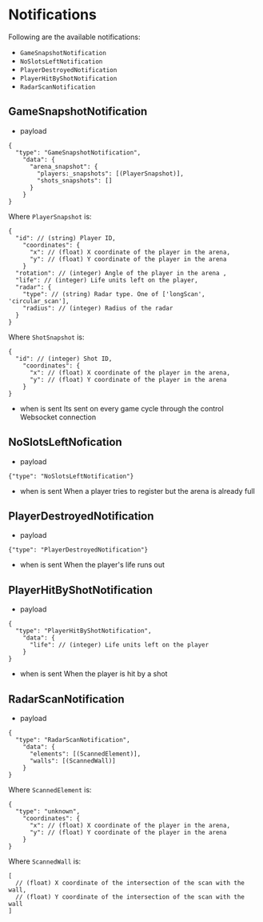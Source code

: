 # Notifications

Following are the available notifications:

- `GameSnapshotNotification`
- `NoSlotsLeftNotification`
- `PlayerDestroyedNotification`
- `PlayerHitByShotNotification`
- `RadarScanNotification`


## GameSnapshotNotification

- payload
```
{
  "type": "GameSnapshotNotification",
    "data": {
      "arena_snapshot": {
        "players:_snapshots": [(PlayerSnapshot)],
        "shots_snapshots": []
      }
    }
}
```

Where `PlayerSnapshot` is:

```
{
  "id": // (string) Player ID,
    "coordinates": {
      "x": // (float) X coordinate of the player in the arena,
      "y": // (float) Y coordinate of the player in the arena
    }
  "rotation": // (integer) Angle of the player in the arena ,
  "life": // (integer) Life units left on the player,
  "radar": {
    "type": // (string) Radar type. One of ['longScan', 'circular_scan'],
    "radius": // (integer) Radius of the radar
  }
}
```

Where `ShotSnapshot` is:

```
{
  "id": // (integer) Shot ID,
    "coordinates": {
      "x": // (float) X coordinate of the player in the arena,
      "y": // (float) Y coordinate of the player in the arena
    }
}
```

- when is sent
Its sent on every game cycle through the control Websocket connection

## NoSlotsLeftNofication

- payload

```
{"type": "NoSlotsLeftNotification"}
```

- when is sent
When a player tries to register but the arena is already full

## PlayerDestroyedNotification

- payload
```
{"type": "PlayerDestroyedNotification"}
```

- when is sent
When the player's life runs out

## PlayerHitByShotNotification

- payload
```
{
  "type": "PlayerHitByShotNotification",
    "data": {
      "life": // (integer) Life units left on the player
    }
}
```

- when is sent
When the player is hit by a shot

## RadarScanNotification

- payload
```
{
  "type": "RadarScanNotification",
    "data": {
      "elements": [(ScannedElement)],
      "walls": [(ScannedWall)]
    }
}
```

Where `ScannedElement` is:

```
{
  "type": "unknown",
    "coordinates": {
      "x": // (float) X coordinate of the player in the arena,
      "y": // (float) Y coordinate of the player in the arena
    }
}
```

Where `ScannedWall` is:

```
[
  // (float) X coordinate of the intersection of the scan with the wall,
  // (float) Y coordinate of the intersection of the scan with the wall
]
```

